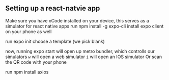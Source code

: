 ## Setting up a react-natvie app 

Make sure you have xCode installed on your device, this serves as a simulator for react native apps
run npm install  -g expo-cli 
install expo client on your phone as well

run expo init <filename>
choose a template (we pick blank)

now, running expo start will open up metro bundler, which controlls our simulators
```w``` will open a web simulator
```i``` will open an IOS simulator
Or scan the QR code with your phone

run npm install axios





